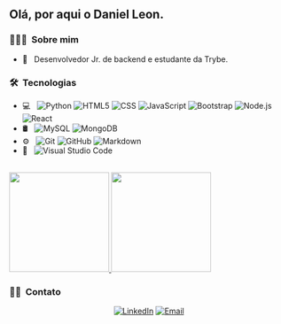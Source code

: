 <h2> Olá, por aqui o Daniel Leon.</h2>

<h3> 👨🏻‍💻 &nbsp;Sobre mim </h3>

- 🤔 &nbsp; Desenvolvedor Jr. de backend e estudante da Trybe.
<!-- - 🎓 &nbsp; Studying Computer Science and Mathematics at University of Massachusetts Amherst.
- 💼 &nbsp; Working as a Business Development Associate at VirtuBox InfoTech Private Limited.
- 🌱 &nbsp; Learning more about Cloud Architecture, Systems Design and Artificial Intelligence.
- ✍️ &nbsp; Pursuing Graphic Design and Blog Writing as hobbies/side hustles.
 -->
<h3> 🛠 &nbsp;Tecnologias</h3>

- 💻 &nbsp;
  ![Python](https://img.shields.io/badge/-Python-333333?style=flat&logo=python)
  ![HTML5](https://img.shields.io/badge/-HTML5-333333?style=flat&logo=HTML5)
  ![CSS](https://img.shields.io/badge/-CSS-333333?style=flat&logo=CSS3&logoColor=1572B6)
  ![JavaScript](https://img.shields.io/badge/-JavaScript-333333?style=flat&logo=javascript)
  ![Bootstrap](https://img.shields.io/badge/-Bootstrap-333333?style=flat&logo=bootstrap&logoColor=563D7C)
  ![Node.js](https://img.shields.io/badge/-Node.js-333333?style=flat&logo=node.js)
  ![React](https://img.shields.io/badge/-React-333333?style=flat&logo=react)
- 🛢 &nbsp;
  ![MySQL](https://img.shields.io/badge/-MySQL-333333?style=flat&logo=mysql)
  ![MongoDB](https://img.shields.io/badge/-MongoDB-333333?style=flat&logo=mongodb)
- ⚙️ &nbsp;
  ![Git](https://img.shields.io/badge/-Git-333333?style=flat&logo=git)
  ![GitHub](https://img.shields.io/badge/-GitHub-333333?style=flat&logo=github)
  ![Markdown](https://img.shields.io/badge/-Markdown-333333?style=flat&logo=markdown)
- 🔧 &nbsp;
  ![Visual Studio Code](https://img.shields.io/badge/-Visual%20Studio%20Code-333333?style=flat&logo=visual-studio-code&logoColor=007ACC)
<br/>

<a href="https://github.com/leoncomunicador">
  <img height="180em" src="https://github-readme-stats.vercel.app/api?username=leoncomunicador&theme=buefy&show_icons=true" />
  <img height="180em" src="https://github-readme-stats.vercel.app/api/top-langs/?username=leoncomunicador&theme=buefy&layout=compact" />
</a>

<br/>

<h3> 🤝🏻 &nbsp;Contato</h3>

<p align="center">
<a href="https://www.linkedin.com/in/leoncomunicador/"><img alt="LinkedIn" src="https://img.shields.io/badge/LinkedIn-leoncomunicador-blue?style=flat-square&logo=linkedin"></a>
<a href="mailto:daniel_leon@terra.com.br"><img alt="Email" src="https://img.shields.io/badge/Email-daniel_leon@terra.com.br-blue?style=flat-square&logo=gmail"></a>
</p>
